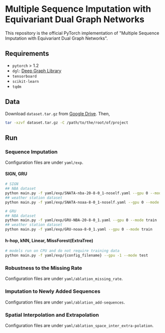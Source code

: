 # Multiple Sequence Imputation with Equivariant Dual Graph Networks
This repository is the official PyTorch implementation of "Multiple Sequence Imputation with Equivariant Dual Graph Networks".

## Requirements
- `pytorch` > 1.2
- `dgl`: [Deep Graph Library](https://www.dgl.ai)
- `tensorboard`
- `scikit-learn`
- `tqdm`

## Data

Download `dataset.tar.gz` from [Google Drive](https://drive.google.com/file/d/1FRimRINjSz4FiGIqo8KVLn_AQiJDTI37/view?usp=sharing). Then,
```bash
tar -xzvf dataset.tar.gz -C /path/to/the/root/of/project
```

## Run

### Sequence Imputation

Configuration files are under `yaml/exp`.

#### SIGN, GRU
```bash
# SIGN
## NBA dataset
python main.py -f yaml/exp/SNATA-nba-20-8-0_1-noself.yaml --gpu 0 --mode train
## weather station dataset
python main.py -f yaml/exp/SNATA-noaa-8-0_1-noself.yaml --gpu 0 --mode train

# GRU
## NBA dataset
python main.py -f yaml/exp/GRU-NBA-20-8-0_1.yaml --gpu 0 --mode train
## weather station dataset
python main.py -f yaml/exp/GRU-noaa-8-0_1.yaml --gpu 0 --mode train
```

#### h-hop, kNN, Linear, MissForest(ExtraTree)

```bash
# models run on CPU and do not require training data
python main.py -f yaml/exp/{config_filename} --gpu -1 --mode test
```

### Robustness to the Missing Rate

Configuration files are under `yaml/ablation_missing_rate`.

### Imputation to Newly Added Sequences

Configuration files are under `yaml/ablation_add-sequences`.

### Spatial Interpolation and Extrapolation

Configuration files are under `yaml/ablation_space_inter_extra-polation`.